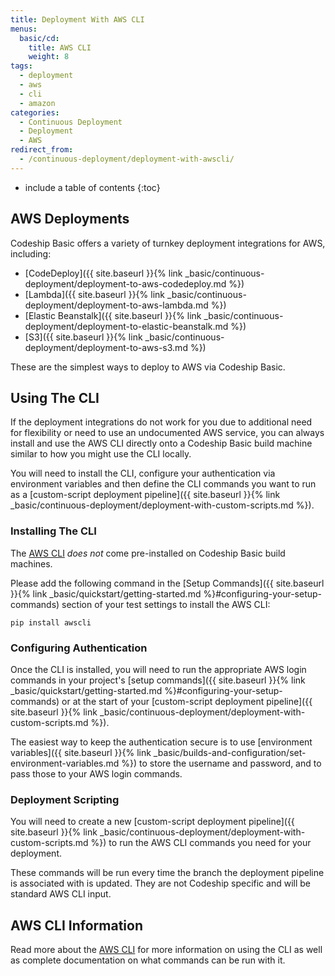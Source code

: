 ```yaml
---
title: Deployment With AWS CLI
menus:
  basic/cd:
    title: AWS CLI
    weight: 8
tags:
  - deployment
  - aws
  - cli
  - amazon
categories:
  - Continuous Deployment    
  - Deployment
  - AWS
redirect_from:
  - /continuous-deployment/deployment-with-awscli/
---
```


* include a table of contents
{:toc}

## AWS Deployments

Codeship Basic offers a variety of turnkey deployment integrations for AWS, including:

- [CodeDeploy]({{ site.baseurl }}{% link _basic/continuous-deployment/deployment-to-aws-codedeploy.md %})
- [Lambda]({{ site.baseurl }}{% link _basic/continuous-deployment/deployment-to-aws-lambda.md %})
- [Elastic Beanstalk]({{ site.baseurl }}{% link _basic/continuous-deployment/deployment-to-elastic-beanstalk.md %})
- [S3]({{ site.baseurl }}{% link _basic/continuous-deployment/deployment-to-aws-s3.md %})

These are the simplest ways to deploy to AWS via Codeship Basic.

## Using The CLI

If the deployment integrations do not work for you due to additional need for flexibility or need to use an undocumented AWS service, you can always install and use the AWS CLI directly onto a Codeship Basic build machine similar to how you might use the CLI locally.

You will need to install the CLI, configure your authentication via environment variables and then define the CLI commands you want to run as a [custom-script deployment pipeline]({{ site.baseurl }}{% link _basic/continuous-deployment/deployment-with-custom-scripts.md %}).

### Installing The CLI

The [AWS CLI](https://aws.amazon.com/cli) _does not_ come pre-installed on Codeship Basic build machines.

Please add the following command in the [Setup Commands]({{ site.baseurl }}{% link _basic/quickstart/getting-started.md %}#configuring-your-setup-commands) section of your test settings to install the AWS CLI:

```shell
pip install awscli
```

### Configuring Authentication

Once the CLI is installed, you will need to run the appropriate AWS login commands in your project's [setup commands]({{ site.baseurl }}{% link _basic/quickstart/getting-started.md %}#configuring-your-setup-commands) or at the start of your [custom-script deployment pipeline]({{ site.baseurl }}{% link _basic/continuous-deployment/deployment-with-custom-scripts.md %}).

The easiest way to keep the authentication secure is to use [environment variables]({{ site.baseurl }}{% link _basic/builds-and-configuration/set-environment-variables.md %}) to store the username and password, and to pass those to your AWS login commands.

### Deployment Scripting

You will need to create a new [custom-script deployment pipeline]({{ site.baseurl }}{% link _basic/continuous-deployment/deployment-with-custom-scripts.md %}) to run the AWS CLI commands you need for your deployment.

These commands will be run every time the branch the deployment pipeline is associated with is updated. They are not Codeship specific and will be standard AWS CLI input.

## AWS CLI Information

Read more about the [AWS CLI](https://aws.amazon.com/cli) for more information on using the CLI as well as complete documentation on what commands can be run with it.
